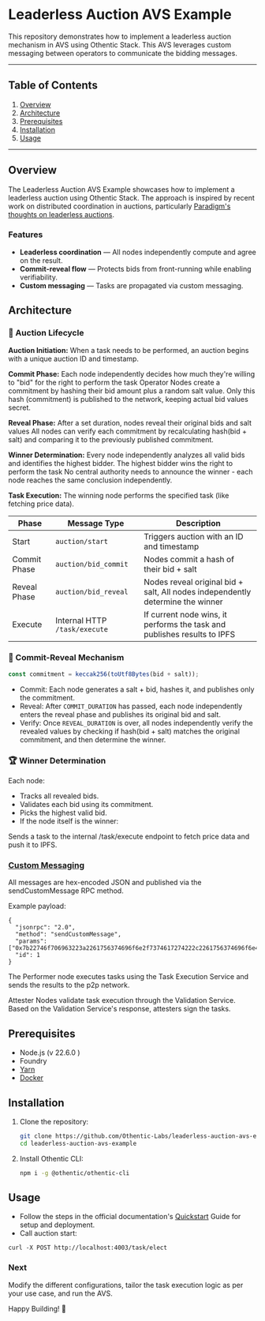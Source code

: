# Leaderless Auction AVS Example

This repository demonstrates how to implement a leaderless auction mechanism in AVS using Othentic Stack. This AVS leverages custom messaging between operators to communicate the bidding messages.

---

## Table of Contents

1. [Overview](#overview)
2. [Architecture](#architecture)
3. [Prerequisites](#prerequisites)
4. [Installation](#installation)
5. [Usage](#usage)

---

## Overview

The Leaderless Auction AVS Example showcases how to implement a leaderless auction using Othentic Stack. The approach is inspired by recent work on distributed coordination in auctions, particularly [Paradigm's thoughts on leaderless auctions](https://www.paradigm.xyz/2024/02/leaderless-auctions).


### Features

- **Leaderless coordination** — All nodes independently compute and agree on the result.
- **Commit-reveal flow** — Protects bids from front-running while enabling verifiability.
- **Custom messaging** — Tasks are propagated via custom messaging.

## Architecture


### 🔁 Auction Lifecycle

**Auction Initiation:** 
When a task needs to be performed, an auction begins with a unique auction ID and timestamp.

**Commit Phase:**
Each node independently decides how much they're willing to "bid" for the right to perform the task
Operator Nodes create a commitment by hashing their bid amount plus a random salt value. Only this hash (commitment) is published to the network, keeping actual bid values secret.

**Reveal Phase:**
After a set duration, nodes reveal their original bids and salt values
All nodes can verify each commitment by recalculating hash(bid + salt) and comparing it to the previously published commitment.

**Winner Determination:**
Every node independently analyzes all valid bids and identifies the highest bidder. The highest bidder wins the right to perform the task
No central authority needs to announce the winner - each node reaches the same conclusion independently.

**Task Execution:**
The winning node performs the specified task (like fetching price data).


| Phase         | Message Type           | Description                                                                 |
|---------------|------------------------|-----------------------------------------------------------------------------|
| Start         | `auction/start`        | Triggers auction with an ID and timestamp                                  |
| Commit Phase  | `auction/bid_commit`   | Nodes commit a hash of their bid + salt                                    |
| Reveal Phase  | `auction/bid_reveal`   | Nodes reveal original bid + salt, All nodes independently determine the winner|
| Execute       | Internal HTTP `/task/execute` | If current node wins, it performs the task and publishes results to IPFS |

### 🧩 Commit-Reveal Mechanism

```js
const commitment = keccak256(toUtf8Bytes(bid + salt));
```

- Commit: Each node generates a salt + bid, hashes it, and publishes only the commitment.
- Reveal: After `COMMIT_DURATION` has passed, each node independently enters the reveal phase and publishes its original bid and salt.
- Verify: Once  `REVEAL_DURATION` is over, all nodes independently verify the revealed values by checking if hash(bid + salt) matches the original commitment, and then determine the winner.


### 🏆 Winner Determination
Each node:

- Tracks all revealed bids.
- Validates each bid using its commitment.
- Picks the highest valid bid.
- If the node itself is the winner:

Sends a task to the internal /task/execute endpoint to fetch price data and push it to IPFS.


### [Custom Messaging](https://docs.othentic.xyz/main/avs-framework/othentic-cli/p2p-config/custom-p2p-messaging)
All messages are hex-encoded JSON and published via the sendCustomMessage RPC method.

Example payload:

```
{
  "jsonrpc": "2.0",
  "method": "sendCustomMessage",
  "params": ["0x7b22746f706963223a2261756374696f6e2f7374617274222c2261756374696f6e4964223a31327d"],
  "id": 1
}
```

The Performer node executes tasks using the Task Execution Service and sends the results to the p2p network.

Attester Nodes validate task execution through the Validation Service. Based on the Validation Service's response, attesters sign the tasks. 

## Prerequisites

- Node.js (v 22.6.0 )
- Foundry
- [Yarn](https://yarnpkg.com/)
- [Docker](https://docs.docker.com/engine/install/)

## Installation

1. Clone the repository:

   ```bash
   git clone https://github.com/Othentic-Labs/leaderless-auction-avs-example.git
   cd leaderless-auction-avs-example
   ```

2. Install Othentic CLI:

   ```bash
   npm i -g @othentic/othentic-cli
   ```

## Usage

- Follow the steps in the official documentation's [Quickstart](https://docs.othentic.xyz/main/avs-framework/quick-start#steps) Guide for setup and deployment.
- Call auction start:
```
curl -X POST http://localhost:4003/task/elect
```


### Next
Modify the different configurations, tailor the task execution logic as per your use case, and run the AVS.

Happy Building! 🚀

